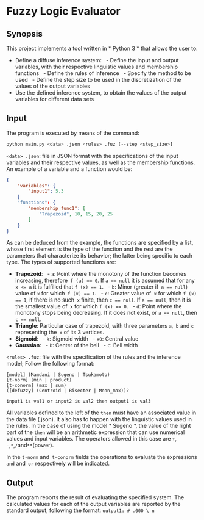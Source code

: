 # Fuzzy Logic Evaluator

## Synopsis
This project implements a tool written in * Python 3 * that allows the user to:
* Define a diffuse inference system:
  - Define the input and output variables, with their respective linguistic values ​​and membership functions
  - Define the rules of inference
  - Specify the method to be used
  - Define the step size to be used in the discretization of the values ​​of the output variables
* Use the defined inference system, to obtain the values ​​of the output variables for different data sets

## Input
The program is executed by means of the command:

```bash
python main.py <data> .json <rules> .fuz [--step <step_size>]
```

`<data> .json`: file in JSON format with the specifications of the input variables and their respective values, as well as the membership functions. An example of a variable and a function would be:
```json
{
    "variables": {
        "input1": 5.3
    }
    "functions": {
        "membership_func1": [
            "Trapezoid", 10, 15, 20, 25
        ]
    }
}
```
As can be deduced from the example, the functions are specified by a list, whose first element is the type of the function and the rest are the parameters that characterize its behavior; the latter being specific to each type.
The types of supported functions are:
* __Trapezoid__:
  - `a`: Point where the monotony of the function becomes increasing, therefore` f (a) == 0`. If `a == null` it is assumed that for any` x <= a` it is fulfilled that `f (x) == 1`.
  - `b`: Minor (greater if` a == null`) value of `x` for which` f (x) == 1`.
  - `c`: Greater value of` x` for which `f (x) == 1`, if there is no such` x` finite, then `c == null`. If `a == null`, then it is the smallest value of` x` for which `f (x) == 0`.
  - `d`: Point where the monotony stops being decreasing. If it does not exist, or `a == null`, then` c == null`.
* __Triangle__: Particular case of trapezoid, with three parameters `a`,` b` and `c` representing the` x` of its 3 vertices.
* __Sigmoid__:
  - `k`: Sigmoid width
  - `x0`: Central value
* __Gaussian__:
  - `b`: Center of the bell
  - `c`: Bell width

`<rules> .fuz`: file with the specification of the rules and the inference model; Follow the following format:
```
[model] (Mamdani | Sugeno | Tsukamoto)
[t-norm] (min | product)
[t-conorm] (max | sum)
([defuzzy] (Centroid | Bisecter | Mean_max))?

input1 is val1 or input2 is val2 then output1 is val3
```
All variables defined to the left of the `then` must have an associated value in the data file (.json). It also has to happen with the linguistic values used in the rules.
In the case of using the model * Sugeno *, the value of the right part of the `then` will be an arithmetic expression that can use numerical values and input variables. The operators allowed in this case are `+`, `-`,` * `,` / `and` ** `(power).

In the `t-norm` and` t-conorm` fields the operations to evaluate the expressions `and` and` or` respectively will be indicated.

## Output
The program reports the result of evaluating the specified system. The calculated values for each of the output variables are reported by the standard output, following the format: `output1: # .000 \ n`
